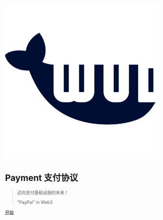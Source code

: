 ![logo](wud_logo.png)

# **Payment 支付协议**

> 迈向支付基础设施的未来！
> 
> "PayPal" in Web3

[开始](zh-CN/getStart)



